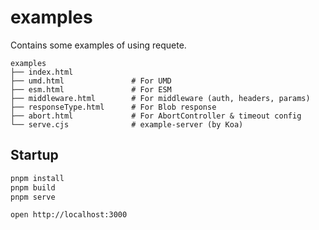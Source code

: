 # examples

Contains some examples of using requete.

```tree
examples
├── index.html
├── umd.html               # For UMD
├── esm.html               # For ESM
├── middleware.html        # For middleware (auth, headers, params)
├── responseType.html      # For Blob response
├── abort.html             # For AbortController & timeout config
└── serve.cjs              # example-server (by Koa)
```

## Startup

```sh
pnpm install
pnpm build
pnpm serve

open http://localhost:3000
```
